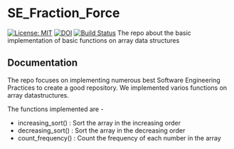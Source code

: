 # SE_Fraction_Force

[![License: MIT](https://img.shields.io/badge/License-MIT-yellow.svg)](https://opensource.org/licenses/MIT) 
[![DOI](https://zenodo.org/badge/401145282.svg)](https://zenodo.org/badge/latestdoi/401145282)
[![Build Status](https://app.travis-ci.com/Himanshuu-Gupta/SE_Fraction_Force.svg?branch=main)](https://app.travis-ci.com/Himanshuu-Gupta/SE_Fraction_Force)
The repo about the basic implementation of basic functions on array data structures


## Documentation
The repo focuses on implementing numerous best Software Engineering Practices to create a good repository. We implemented varios functions on array datastructures.

The functions implemented are -
- increasing_sort() : Sort the array in the increasing order
- decreasing_sort() : Sort the array in the decreasing order
- count_frequency() : Count the frequency of each number in the array


